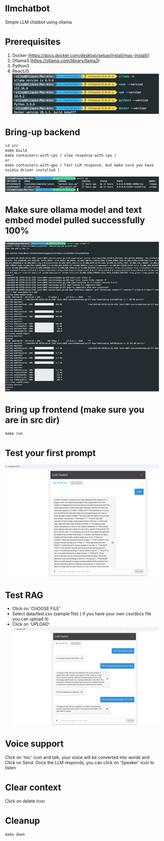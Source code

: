 # llmchatbot 
Simple LLM chatbot using ollama

# Prerequisites
1. Docker (https://docs.docker.com/desktop/setup/install/mac-install/)
2. Ollama3 (https://ollama.com/library/llama3)
3. Python3
4. ReactJS
![Pre-requisites](./src/images/pre-req.png)
# Bring-up backend 
```
cd src
make build
make containers-with-cpu ( slow response with cpu )
or
make containers-with-gpu ( fast LLM response, but make sure you have nvidia driver installed )
```
![Containers](./src/images/docker-containers.png)

# Make sure ollama model and text embed model pulled successfully 100%
![Ollama-pull-success](./src/images/ollama-pull.png)

# Bring up frontend (make sure you are in src dir)
```
make run
```

# Test your first prompt
![first-prompt](./src/images/first-prompt.png)

# Test RAG
* Click on 'CHOOSE FILE'
* Select data/test.csv (sample file) ( if you have your own csv/docx file you can upload it)
* Click on 'UPLOAD'
![RAG-test](./src/images/RAG-test.png)

# Voice support
Click on 'mic' icon and talk, your voice will be converted into words and Click on Send. Once the LLM responds, you can click on 'Speaker' icon to listen

# Clear context
  Click on delete icon

# Cleanup
```
make down
```
